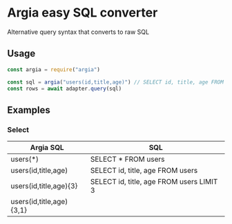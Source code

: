 # Argia easy SQL converter

Alternative query syntax that converts to raw SQL

## Usage

```js
const argia = require("argia")

const sql = argia("users(id,title,age)") // SELECT id, title, age FROM users
const rows = await adapter.query(sql)
```

## Examples

### Select

| Argia SQL | SQL |
| ------ | ------ |
| users(*) | SELECT * FROM users |
| users(id,title,age) | SELECT id, title, age FROM users |
| users(id,title,age){3} | SELECT id, title, age FROM users LIMIT 3 |
| users(id,title,age){3,1}<title> | SELECT id, title, age FROM users ORDER BY title LIMIT 3 OFFSET 1 |
| users(id,title,age){3,1}<-age> | SELECT id, title, age FROM users ORDER BY age DESC LIMIT 3 OFFSET 1 |

### Insert

| Argia SQL | SQL |
| ------ | ------ |
| ('John Doe' \| 33)>users(title,age) | INSERT INTO users (name,age) VALUES ('John Doe',33) |
